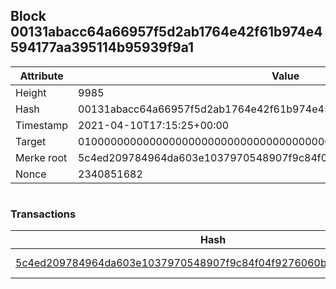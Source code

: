 ## Block 00131abacc64a66957f5d2ab1764e42f61b974e4594177aa395114b95939f9a1

Attribute | Value
--- | ---
Height | 9985
Hash | 00131abacc64a66957f5d2ab1764e42f61b974e4594177aa395114b95939f9a1
Timestamp | 2021-04-10T17:15:25+00:00
Target | 0100000000000000000000000000000000000000000000000000000000000000
Merke root | 5c4ed209784964da603e1037970548907f9c84f04f9276060bc26dcc9f047d9a
Nonce | 2340851682

```

```

### Transactions

Hash | Amount
--- | ---
[5c4ed209784964da603e1037970548907f9c84f04f9276060bc26dcc9f047d9a](5c4ed209784964da603e1037970548907f9c84f04f9276060bc26dcc9f047d9a.md) | 10.00000000 SKEPTI 
